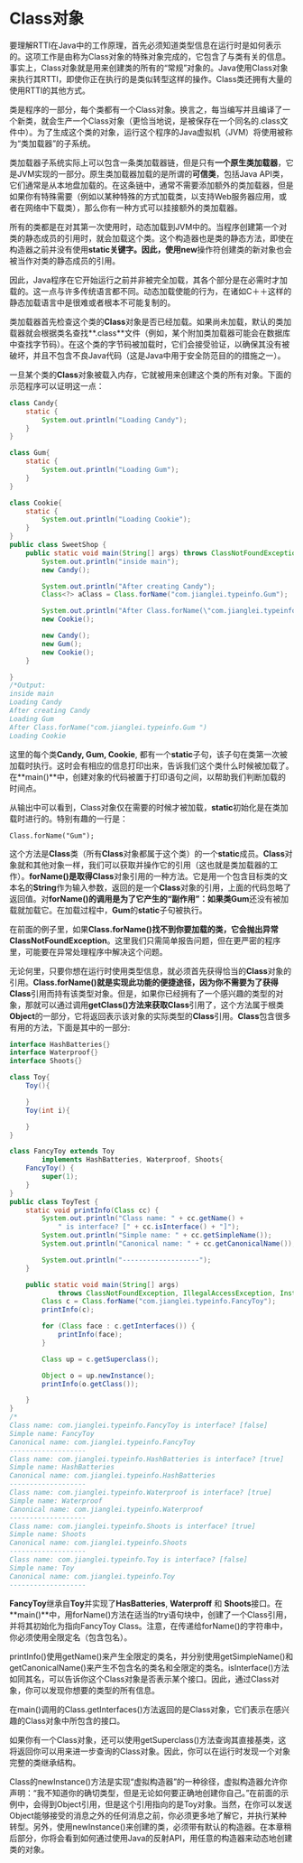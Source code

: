 # Class对象

要理解RTTI在Java中的工作原理，首先必须知道类型信息在运行时是如何表示的。这项工作是由称为Class对象的特殊对象完成的，它包含了与类有关的信息。事实上，Class对象就是用来创建类的所有的“常规”对象的。Java使用Class对象来执行其RTTI，即使你正在执行的是类似转型这样的操作。Class类还拥有大量的使用RTTI的其他方式。

类是程序的一部分，每个类都有一个Class对象。换言之，每当编写并且编译了一个新类，就会生产一个Class对象（更恰当地说，是被保存在一个同名的.class文件中）。为了生成这个类的对象，运行这个程序的Java虚拟机（JVM）将使用被称为“类加载器”的子系统。

类加载器子系统实际上可以包含一条类加载器链，但是只有**一个原生类加载器**，它是JVM实现的一部分。原生类加载器加载的是所谓的**可信类**，包括Java API类，它们通常是从本地盘加载的。在这条链中，通常不需要添加额外的类加载器，但是如果你有特殊需要（例如以某种特殊的方式加载类，以支持Web服务器应用，或者在网络中下载类），那么你有一种方式可以挂接额外的类加载器。

所有的类都是在对其第一次使用时，动态加载到JVM中的。当程序创建第一个对类的静态成员的引用时，就会加载这个类。这个构造器也是类的静态方法，即使在构造器之前并没有使用**static关键字。**因此，使用**new**操作符创建类的新对象也会被当作对类的静态成员的引用。

因此，Java程序在它开始运行之前并非被完全加载，其各个部分是在必需时才加载的。这一点与许多传统语言都不同。动态加载使能的行为，在诸如C＋＋这样的静态加载语言中是很难或者根本不可能复制的。

类加载器首先检查这个类的**Class**对象是否已经加载。如果尚未加载，默认的类加载器就会根据类名查找**.class**文件（例如，某个附加类加载器可能会在数据库中查找字节码）。在这个类的字节码被加载时，它们会接受验证，以确保其没有被破坏，并且不包含不良Java代码（这是Java中用于安全防范目的的措施之一）。

一旦某个类的**Class**对象被载入内存，它就被用来创建这个类的所有对象。下面的示范程序可以证明这一点：

```java
class Candy{
    static {
        System.out.println("Loading Candy");
    }
}

class Gum{
    static {
        System.out.println("Loading Gum");
    }
}

class Cookie{
    static {
        System.out.println("Loading Cookie");
    }
}
public class SweetShop {
    public static void main(String[] args) throws ClassNotFoundException {
        System.out.println("inside main");
        new Candy();

        System.out.println("After creating Candy");
        Class<?> aClass = Class.forName("com.jianglei.typeinfo.Gum");

        System.out.println("After Class.forName(\"com.jianglei.typeinfo.Gum \") ");
        new Cookie();

        new Candy();
        new Gum();
        new Cookie();
    }

}
/*Output:
inside main
Loading Candy
After creating Candy
Loading Gum
After Class.forName("com.jianglei.typeinfo.Gum ") 
Loading Cookie
```

这里的每个类**Candy, Gum, Cookie**, 都有一个**static**子句，该子句在类第一次被加载时执行。这时会有相应的信息打印出来，告诉我们这个类什么时候被加载了。在**main\(\)**中，创建对象的代码被置于打印语句之间，以帮助我们判断加载的时间点。

从输出中可以看到，Class对象仅在需要的时候才被加载，**static**初始化是在类加载时进行的。特别有趣的一行是：

```
Class.forName("Gum");
```

这个方法是**Class**类（所有**Class**对象都属于这个类）的一个**static**成员。**Class**对象就和其他对象一样，我们可以获取并操作它的引用（这也就是类加载器的工作）。**forName\(\)**是取得**Class**对象引用的一种方法。它是用一个包含目标类的文本名的**String**作为输入参数，返回的是一个**Class**对象的引用，上面的代码忽略了返回值。对**forName\(\)**的调用是为了它产生的“副作用”：如果类**Gum**还没有被加载就加载它。在加载过程中，**Gum**的**static**子句被执行。

在前面的例子里，如果**Class.forName\(\)**找不到你要加载的类，它会抛出异常**ClassNotFoundException**。这里我们只需简单报告问题，但在更严密的程序里，可能要在异常处理程序中解决这个问题。

无论何里，只要你想在运行时使用类型信息，就必须首先获得恰当的**Class**对象的引用。**Class.forName\(\)**就是实现此功能的便捷途径，因为你不需要为了获得**Class**引用而持有该类型对象。但是，如果你已经拥有了一个感兴趣的类型的对象，那就可以通过调用**getClass\(\)**方法来获取**Class**引用了，这个方法属于根类**Object**的一部分，它将返回表示该对象的实际类型的**Class**引用。**Class**包含很多有用的方法，下面是其中的一部分:

```java
interface HashBatteries{}
interface Waterproof{}
interface Shoots{}

class Toy{
    Toy(){

    }
    Toy(int i){

    }
}

class FancyToy extends Toy
        implements HashBatteries, Waterproof, Shoots{
    FancyToy() {
        super(1);
    }
}
public class ToyTest {
    static void printInfo(Class cc) {
        System.out.println("Class name: " + cc.getName() +
            " is interface? [" + cc.isInterface() + "]");
        System.out.println("Simple name: " + cc.getSimpleName());
        System.out.println("Canonical name: " + cc.getCanonicalName());

        System.out.println("-------------------");
    }

    public static void main(String[] args) 
            throws ClassNotFoundException, IllegalAccessException, InstantiationException {
        Class c = Class.forName("com.jianglei.typeinfo.FancyToy");
        printInfo(c);

        for (Class face : c.getInterfaces()) {
            printInfo(face);
        }

        Class up = c.getSuperclass();

        Object o = up.newInstance();
        printInfo(o.getClass());

    }
}
/*
Class name: com.jianglei.typeinfo.FancyToy is interface? [false]
Simple name: FancyToy
Canonical name: com.jianglei.typeinfo.FancyToy
-------------------
Class name: com.jianglei.typeinfo.HashBatteries is interface? [true]
Simple name: HashBatteries
Canonical name: com.jianglei.typeinfo.HashBatteries
-------------------
Class name: com.jianglei.typeinfo.Waterproof is interface? [true]
Simple name: Waterproof
Canonical name: com.jianglei.typeinfo.Waterproof
-------------------
Class name: com.jianglei.typeinfo.Shoots is interface? [true]
Simple name: Shoots
Canonical name: com.jianglei.typeinfo.Shoots
-------------------
Class name: com.jianglei.typeinfo.Toy is interface? [false]
Simple name: Toy
Canonical name: com.jianglei.typeinfo.Toy
-------------------
```

**FancyToy**继承自**Toy**并实现了**HasBatteries**,  **Waterproff** 和 **Shoots**接口。在**main\(\)**中，用forName\(\)方法在适当的try语句块中，创建了一个Class引用，并将其初始化为指向FancyToy Class。注意，在传递给forName\(\)的字符串中，你必须使用全限定名（包含包名）。

printInfo\(\)使用getName\(\)来产生全限定的类名，并分别使用getSimpleName\(\)和getCanonicalName\(\)来产生不包含名的类名和全限定的类名。isInterface\(\)方法如同其名，可以告诉你这个Class对象是否表示某个接口。因此，通过Class对象，你可以发现你想要的类型的所有信息。

在main\(\)调用的Class.getInterfaces\(\)方法返回的是Class对象，它们表示在感兴趣的Class对象中所包含的接口。

如果你有一个Class对象，还可以使用getSuperclass\(\)方法查询其直接基类，这将返回你可以用来进一步查询的Class对象。因此，你可以在运行时发现一个对象完整的类继承结构。

Class的newInstance\(\)方法是实现“虚拟构造器”的一种徐径，虚拟构造器允许你声明：“我不知道你的确切类型，但是无论如何要正确地创建你自己。”在前面的示例中，会得到Object引用，但是这个引用指向的是Toy对象。当然，在你可以发送Object能够接受的消息之外的任何消息之前，你必须更多地了解它，并执行某种转型。另外，使用newInstance\(\)来创建的类，必须带有默认的构造器。在本章稍后部分，你将会看到如何通过使用Java的反射API，用任意的构造器来动态地创建类的对象。



